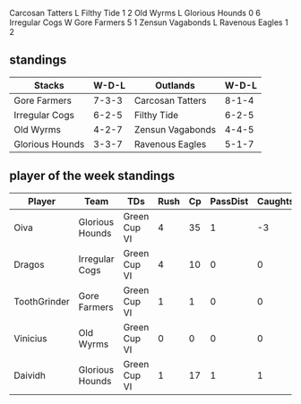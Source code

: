 Carcosan Tatters L Filthy Tide 1 2
Old Wyrms L Glorious Hounds 0 6
Irregular Cogs W Gore Farmers 5 1
Zensun Vagabonds L Ravenous Eagles 1 2

## standings

| Stacks | W-D-L | Outlands | W-D-L |
|-------|-----|--|--|
| Gore Farmers | 7-3-3 | Carcosan Tatters | 8-1-4 |
| Irregular Cogs | 6-2-5 | Filthy Tide | 6-2-5 |
| Old Wyrms | 4-2-7 | Zensun Vagabonds | 4-4-5 |
| Glorious Hounds | 3-3-7 | Ravenous Eagles | 5-1-7 |

## player of the week standings

| Player      | Team             | TDs  | Rush | Cp   | PassDist | Caughts | Cas  | Blocks | Sacks | MVPs | SPP  |
|-------------|------------------|------|------|------|----------|---------|------|--------|-------|------|------|
| Oiva             | Glorious Hounds  | Green Cup VI |    4 |   35 |    1 |       -3 |      4 |     0 |    0 |      3 |     0 |    0 |   13 |
| Dragos           | Irregular Cogs   | Green Cup VI |    4 |   10 |    0 |        0 |      2 |     0 |    0 |      3 |     0 |    0 |   12 |
| ToothGrinder     | Gore Farmers     | Green Cup VI |    1 |    1 |    0 |        0 |      0 |     0 |    0 |      6 |     0 |    1 |    8 |
| Vinicius         | Old Wyrms        | Green Cup VI |    0 |    0 |    0 |        0 |      0 |     0 |    1 |      1 |     0 |    1 |    7 |
| Daividh          | Glorious Hounds  | Green Cup VI |    1 |   17 |    1 |        1 |      2 |     1 |    0 |      0 |     0 |    0 |    6 |
